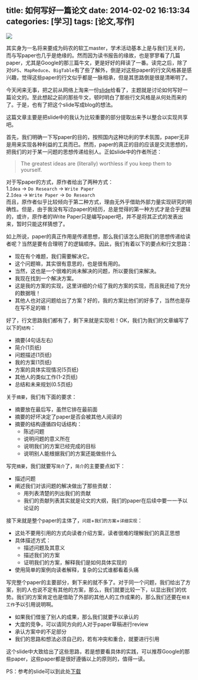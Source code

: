 title: 如何写好一篇论文
date: 2014-02-02 16:13:34
categories: [学习]
tags: [论文,写作]
---
![](/img/2014/02/02/papers.jpg)

其实身为一名将来要成为码农的软工master，学术活动基本上是与我们无关的，而与写paper也几乎是绝缘的。然而因为读书报告的缘故，也是寥寥看了几篇paper，尤其是Google的那三篇牛文，更是好好的拜读了一番。读完之后，除了对`GFS`、`MapReduce`、`BigTable`有了些了解外，倒是对这些paper的行文风格甚是感兴趣，觉得这些paper的行文似乎都是一脉相承，但是其思路倒是很是清晰明了。

今天闲来无事，把之前从网络上淘来一份[slide][1]给看了，主题就是讨论如何写好一篇论文的。至此想起之前的那些牛文，顿时明白了那些行文风格是从何处而来的了。于是，也有了把这个slide写成blog的想法。

<!--more-->

这篇文章主要是把slide中的我认为比较重要的部分提取出来予以整合以实现共享吧。

首先，我们明确一下写paper的目的，按照国内这种功利的学术氛围，paper无非是用来实现各种利益的工具而已。然而，paper的真正的目的应该是交流思想的，把我们的对于某一问题的思想传递给别人。正如slide中的作者所述：

> The greatest ideas are (literally) worthless if
you keep them to yourself.

对于写paper的方式，原作者给出了两种方式：  
1.`Idea` -> `Do Research` -> `Write Paper`  
2.`Idea` -> `Write Paper` -> `Do Research`  
而且，原作者似乎比较倾向于第二种方式，理由无外乎借助外部力量实现研究的明确性。但是，由于我没有写过paper的经历，总是觉得的第一种方式才是合乎逻辑的，或许，原作者的Write Paper只是编写paper吧，并不是将其正式的发表出来，暂时只能这样猜想了。

如上所说，paper的真正作用是传递思想，那么我们该怎么把我们的思想传递给读者呢？当然是要有合理明了的逻辑顺序。因此，我们有着以下的要点和行文思路：

- 现在有个难题，我们需要解决它。
- 这个问题嘛，其实很有意思的，也是很有用的。
- 当然，这也是一个很难的尚未解决的问题，所以要我们来解决。
- 我现在找到一个解决方案。
- 这是我的方案的实现，这里详细的介绍了我的方案的实现，而且我还给了充分的数据哦！
- 其他人也对这问题给出了方案？好的，我的方案比他们的好多了，当然也是存在写不足的嘛！

好了，行文思路我们都有了，剩下来就是实现啦！OK，我们为我们的文章编写了以下的`结构`：

- 摘要(4句话左右)
- 简介(1页纸)
- 问题描述(1页纸)
- 我的方案(1页纸)
- 方案的具体实现情况(5页纸)
- 其他人的类似工作(1-2页纸)
- 总结和未来规划(0.5页纸)

关于`摘要`，我们有下面的要求：

- 摘要放在最后写，虽然它排在最前面
- 摘要的好坏决定了paper是否会被其他人阅读的
- 摘要的结构遵循四句话结构：
  - 陈述问题
  - 说明问题的意义所在
  - 说明我们的方案已经完成的目标
  - 说明别人能根据我们的方案还能做些什么

写完`摘要`，我们就要写`简介`了，`简介`的主要要点如下：

- 描述问题
- 阐述我们对该问题的解决做出了那些贡献：
  - 用列表清楚的列出我们的贡献
  - 我们的贡献列表其实就是论文的大纲，我们的paper在后续中要一一予以论证的

接下来就是整个paper的主体了，`问题`+`我们的方案`+`详细实现`：

- 这处不要用引用的方式向读者介绍方案，读者很难的理解我们的真正思想
- 具体描述方式：
  - 描述问题及其意义
  - 描述我们的方案
  - 证明我们的方案，解释我们是如何具体实现的
- 使用简单的案例向读者解释，复杂的公式谁都看着头痛

写完整个paper的主要部分，剩下来的就不多了。对于同一个问题，我们给出了方案，别的人也说不定有其他的方案，那么，我们就要比较一下，以显出我们的优势。我们的方案肯定也是借助了外部的其他人的工作成果的，那么我们还要在`相关工作`予以引用说明啊。

- 如果我们借鉴了别人的成果，那么我们就要予以承认的
- 大度的竞争，可以请同方向的人对于paper草稿进行review
- 承认方案中的不足部分
- 我们的思路和想法必须自己的，若有冲突和重合，就要进行引用

这个slide中大致给出了这些思路，若是想要看具体的实践，可以推荐Google的那些paper，这些paper都是很好遵循以上的原则的，值得一读。

PS：参考的slide可以到此处[下载][1]


[1]:http://crazlyli0n.qiniudn.com/writing_a_paper_slides.pdf